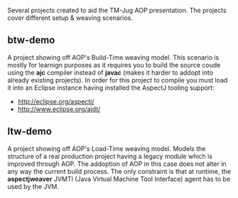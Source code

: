 Several projects created to aid the TM-Jug AOP presentation. The projects cover different setup & weaving scenarios.

## btw-demo
A project showing off AOP's Build-Time weaving model. This scenario is mostly for learnign purposes as it requires you to build the source coude using the **ajc** compiler instead of **javac** (makes it harder to addopt into already existing projects). In order for this project to compile you must load it into an Eclipse instance having installed the AspectJ tooling support:

- http://eclipse.org/aspectj/
- http://www.eclipse.org/ajdt/

## ltw-demo
A project showing off AOP's Load-Time weaving model. Models the structure of a real production project having a legacy module which is improved through AOP. The addoption of AOP in this case does not alter in any way the current build process. The only constraint is that at runtime, the **aspectjweaver** JVMTI (Java Virtual Machine Tool Interface) agent has to be used by the JVM.